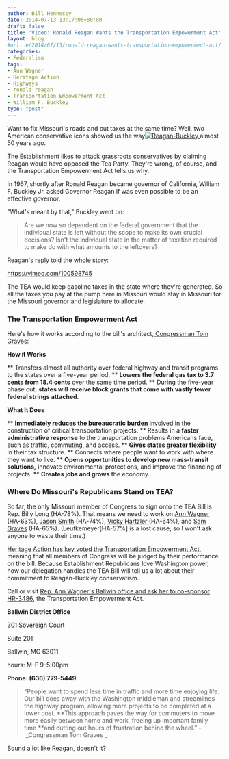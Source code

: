 ```yaml
---
author: Bill Hennessy
date: 2014-07-13 13:17:06+00:00
draft: false
title: 'Video: Ronald Reagan Wants the Transportation Empowerment Act'
layout: blog
#url: e/2014/07/13/ronald-reagan-wants-transportation-empowerment-act/
categories:
- Federalism
tags:
- Ann Wagner
- Heritage Action
- Highways
- ronald-reagan
- Transportation Empowerment Act
- William F. Buckley
type: "post"
---
```


Want to fix Missouri's roads and cut taxes at the same time? Well, two American conservative icons showed us the way[![Reagan-Buckley](https://hennessysview.com/wp-content/uploads/2014/07/Reagan-Buckley-300x225.png)
](https://hennessysview.com/2014/07/11/ronald-reagan-wants-transportation-empowerment-act/reagan-buckley/#main) almost 50 years ago.

The Establishment likes to attack grassroots conservatives by claiming Reagan would have opposed the Tea Party. They're wrong, of course, and the Transportation Empowerment Act tells us why.

In 1967, shortly after Ronald Reagan became governor of California, William F. Buckley Jr. asked Governor Reagan if was even possible to be an effective governor.

"What's meant by that," Buckley went on:



> Are we now so dependent on the federal government that the individual state is left without the scope to make its own crucial decisions? Isn't the individual state in the matter of taxation required to make do with what amounts to the leftovers?



Reagan's reply told the whole story:

https://vimeo.com/100598745

The TEA would keep gasoline taxes in the state where they're generated. So all the taxes you pay at the pump here in Missouri would stay in Missouri for the Missouri governor and legislature to allocate.



### The Transportation Empowerment Act



Here's how it works according to the bill's architect,[ Congressman Tom Graves](https://tomgraves.house.gov/tea/):

**How it Works**




** Transfers almost all authority over federal highway and transit programs to the states over a five-year period.
** **Lowers the federal gas tax to 3.7 cents from 18.4 cents** over the same time period.
** During the five-year phase out, **states will receive block grants that come with vastly fewer federal strings attached**.




**What It Does**






** **Immediately reduces the bureaucratic burden** involved in the construction of critical transportation projects.
** Results in a **faster administrative response** to the transportation problems Americans face, such as traffic, commuting, and access.
** **Gives states greater flexibility** in their tax structure.
** Connects where people want to work with where they want to live.
** **Opens opportunities to develop new mass-transit solutions,** innovate environmental protections, and improve the financing of projects.
** **Creates jobs and grows** the economy.




### Where Do Missouri's Republicans Stand on TEA?



So far, the only Missouri member of Congress to sign onto the TEA Bill is Rep. Billy Long (HA-78%). That means we need to work on [Ann Wagner](https://www.heritageactionscorecard.com/members/member/W000812) (HA-63%), [Jason Smith](https://www.heritageactionscorecard.com/members/member/S001195) (HA-74%), [Vicky Hartzler ](https://www.heritageactionscorecard.com/members/member/H001053)(HA-64%), and [Sam Graves](https://www.heritageactionscorecard.com/members/member/G000546) (HA-65%). (Leutkemeyer[HA-57%] is a lost cause, so I won't ask anyone to waste their time.)

[Heritage Action has key voted the Transportation Empowerment Act](https://heritageaction.com/key-votes/co-sponsorship-transportation-empowerment-act/), meaning that all members of Congress will be judged by their performance on the bill. Because Establishment Republicans love Washington power, how our delegation handles the TEA Bill will tell us a lot about their commitment to Reagan-Buckley conservatism.

Call or visit [Rep. Ann Wagner's Ballwin office and ask her to co-sponsor HR-3486](https://heritageaction.com/key-votes/co-sponsorship-transportation-empowerment-act/), the Transportation Empowerment Act.



**Ballwin District Office**








301 Sovereign Court




Suite 201








Ballwin, MO 63011







hours: M-F 9-5:00pm

**Phone: (636) 779-5449**


> “People want to spend less time in traffic and more time enjoying life. Our bill does away with the Washington middleman and streamlines the highway program, allowing more projects to be completed at a lower cost. **This approach paves the way for commuters to move more easily between home and work, freeing up important family time **and cutting out hours of frustration behind the wheel.” - _Congressman Tom Graves
_


Sound a lot like Reagan, doesn't it?


